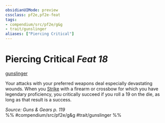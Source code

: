 ```yaml
---
obsidianUIMode: preview
cssclass: pf2e,pf2e-feat
tags:
- compendium/src/pf2e/g&g
- trait/gunslinger
aliases: ["Piercing Critical"]
---
```

# Piercing Critical  *Feat 18*  
[gunslinger](../../rules/traits/gunslinger-g-g.md)  


Your attacks with your preferred weapons deal especially devastating wounds. When you [Strike](../../rules/actions/strike.md) with a firearm or crossbow for which you have legendary proficiency, you critically succeed if you roll a 19 on the die, as long as that result is a success.

*Source: Guns & Gears p. 119*  
%% #compendium/src/pf2e/g&g #trait/gunslinger %%